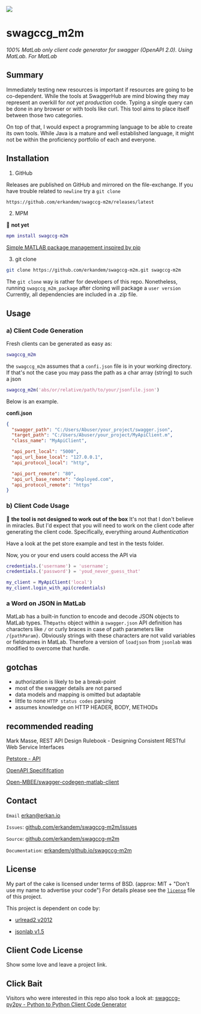 ![](https://img.shields.io/badge/License-BSD-green.svg)


# swagccg_m2m

*100% MatLab only client code generator for swagger (OpenAPI 2.0). Using MatLab. For MatLab*

## Summary

Immediately testing new resources is important if resources are going to be 
co-dependent. While the tools at SwaggerHub are mind blowing 
they may represent an overkill for *not yet production* code.
Typing a single query can be done in any browser or with tools like curl.
This tool aims to place itself between those two categories.

On top of that, I would expect a programming language to be able to create its own tools. While Java is  a mature and well established language, it might not be within the proficiency portfolio of each and everyone.

## Installation

1. GitHub

Releases are published on GitHub and mirrored on the file-exchange. If you have trouble related to ``newline`` try a ``git clone``

```bash
https://github.com/erkandem/swagccg-m2m/releases/latest
```



2. MPM

🚨 **not yet**

```MATLAB
mpm install swagccg-m2m
```

[Simple MATLAB package management inspired by pip](http://mobeets.github.io/mpm/)



3. git clone 

```bash
git clone https://github.com/erkandem/swagccg-m2m.git swagccg-m2m 
```
The ``git clone`` way  is rather for developers of this repo. Nonetheless, running ``swagccg_m2m_package`` after cloning will package a ``user version``
Currently, all dependencies are included in a .zip file.

## Usage 

### a) Client Code Generation
Fresh clients can be generated as easy as:


```MATLAB
swagccg_m2m
```
the ``swagccg_m2m`` assumes that a ``confi.json`` file is in your working directory.
If that's not the case you may pass the path as a char array (string) to such a json

```MATLAB
swagccg_m2m('abs/or/relative/path/to/your/jsonfile.json')
```
Below is an example.

**confi.json**

```JSON
{
  "swagger_path": "C:/Users/Abuser/your_project/swagger.json",
  "target_path": "C:/Users/Abuser/your_project/MyApiClient.m",
  "class_name": "MyApiClient",

  "api_port_local": "5000",
  "api_url_base_local": "127.0.0.1",
  "api_protocol_local": "http",

  "api_port_remote": "80",
  "api_url_base_remote": "deployed.com",
  "api_protocol_remote": "https"
}
```


### b) Client Code Usage

🚨 **the tool is not designed to work out of the box**
It's not that I don't believe in miracles. But I'd expect that you will need to work
on the client code after generating the client code. Specifically, everything around *Authentication*

Have a look at the pet store example and test in the tests folder.


Now, you or your end users could access the API via
```matlab
credentials.('username') = 'username';
credentials.('password') = 'youd_never_guess_that'

my_client = MyApiClient('local')
my_client.login_with_api(credentials)
```

###  a Word on JSON in MatLab

MatLab has a built-in function to encode and decode JSON objects to  MatLab types.
The``paths`` object within  a  ``swagger.json``  API definition has characters like ``/``
or curly braces in case of path parameters like  ``/{pathParam}``. Obviously strings with these 
characters are not valid variables or fieldnames in MatLab.
Therefore a version of ``loadjson`` from ``jsonlab`` was modified to  overcome that hurdle.

## gotchas
- authorization is likely to be a break-point
- most of the swagger details are not parsed
- data models and mapping is omitted but adaptable
- little to none ``HTTP status codes`` parsing
- assumes knowledge on HTTP HEADER, BODY, METHODs

## recommended reading

Mark Masse, REST API Design Rulebook - Designing Consistent RESTful Web Service Interfaces

[Petstore - API](http://petstore.swagger.io)

[OpenAPI Specififcation](https://github.com/OAI/OpenAPI-Specification)

[Open-MBEE/swagger-codegen-matlab-client](https://github.com/Open-MBEE/swagger-codegen-matlab-client)


## Contact

``Email`` [erkan@erkan.io](mailto:erkan@erkan.io)

``Issues``: [github.com/erkandem/swagccg-m2m/issues](https://github.com/erkandem/swagccg/issues)

``Source``: [github.com/erkandem/swagccg-m2m](https://github.com/erkandem/swagccg-m2m/)

``Documentation``: [erkandem/github.io/swagccg-m2m](https://erkandem.github.io/swagccg-m2m)


## License
My part of the cake is licensed under terms of BSD.
(approx: MIT + "Don't use my name to advertise your code")
For details please see the [``license``](LICENSE) file of this project.

This project is dependent on code by:
 - [urlread2 v2012](https://www.mathworks.com/matlabcentral/fileexchange/35693-urlread2)

 - [jsonlab v1.5](https://github.com/fangq/jsonlab)


## Client Code License
Show some love and leave a project link.


## Click Bait

Visitors who were interested in this repo also took a look at:
[swagccg-py2py - Python to Python Client Code Generator](https://github.com/erkandem/swagccg_py2py)

